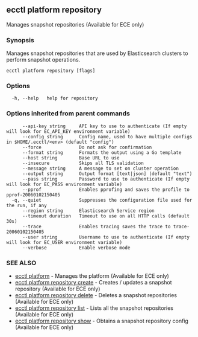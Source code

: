## ecctl platform repository

Manages snapshot repositories (Available for ECE only)

### Synopsis

Manages snapshot repositories that are used by Elasticsearch clusters
to perform snapshot operations.


```
ecctl platform repository [flags]
```

### Options

```
  -h, --help   help for repository
```

### Options inherited from parent commands

```
      --api-key string     API key to use to authenticate (If empty will look for EC_API_KEY environment variable)
      --config string      Config name, used to have multiple configs in $HOME/.ecctl/<env> (default "config")
      --force              Do not ask for confirmation
      --format string      Formats the output using a Go template
      --host string        Base URL to use
      --insecure           Skips all TLS validation
      --message string     A message to set on cluster operation
      --output string      Output format [text|json] (default "text")
      --pass string        Password to use to authenticate (If empty will look for EC_PASS environment variable)
      --pprof              Enables pprofing and saves the profile to pprof-20060102150405
  -q, --quiet              Suppresses the configuration file used for the run, if any
      --region string      Elasticsearch Service region
      --timeout duration   Timeout to use on all HTTP calls (default 30s)
      --trace              Enables tracing saves the trace to trace-20060102150405
      --user string        Username to use to authenticate (If empty will look for EC_USER environment variable)
      --verbose            Enable verbose mode
```

### SEE ALSO

* [ecctl platform](ecctl_platform.md)	 - Manages the platform (Available for ECE only)
* [ecctl platform repository create](ecctl_platform_repository_create.md)	 - Creates / updates a snapshot repository (Available for ECE only)
* [ecctl platform repository delete](ecctl_platform_repository_delete.md)	 - Deletes a snapshot repositories (Available for ECE only)
* [ecctl platform repository list](ecctl_platform_repository_list.md)	 - Lists all the snapshot repositories (Available for ECE only)
* [ecctl platform repository show](ecctl_platform_repository_show.md)	 - Obtains a snapshot repository config (Available for ECE only)

